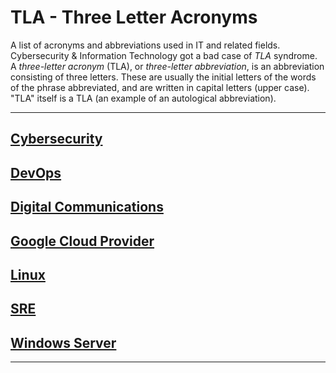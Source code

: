 # TLA - Three Letter Acronyms

A list of acronyms and abbreviations used in IT and related fields. Cybersecurity & Information Technology got a bad case of _TLA_ syndrome. A _three-letter acronym_ (TLA), or _three-letter abbreviation_, is an abbreviation consisting of three letters. These are usually the initial letters of the words of the phrase abbreviated, and are written in capital letters (upper case). "TLA" itself is a TLA (an example of an autological abbreviation).

---

## [Cybersecurity](TLA/cybersecurity.md)

## [DevOps](TLA/devops.md)

## [Digital Communications](TLA/digital-communications.md)

## [Google Cloud Provider](TLA/google-cloud-provider.md)

## [Linux](TLA/linux.md)

## [SRE](TLA/sre.md)

## [Windows Server](TLA/windows.md)

---
